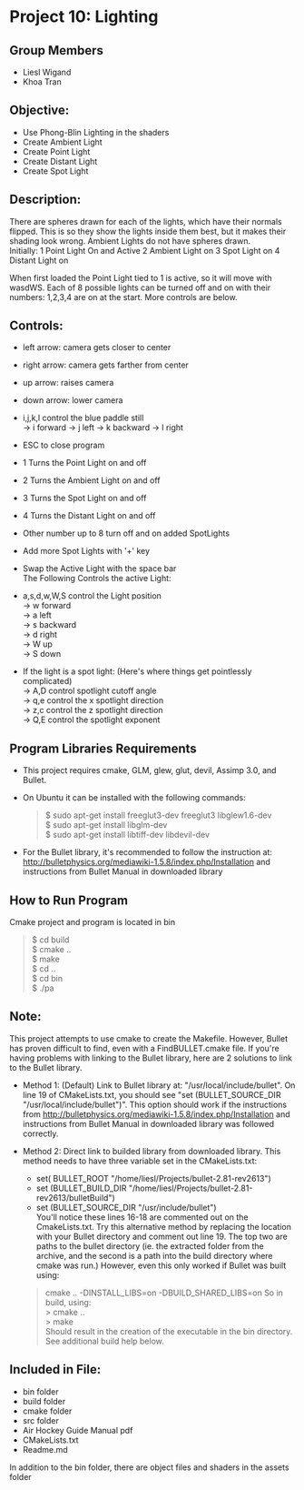 Project 10: Lighting
========================================

Group Members
---------------------------
- Liesl Wigand
- Khoa Tran


Objective:
---------------------------
*  Use Phong-Blin Lighting in the shaders
*  Create Ambient Light
*  Create Point Light
*  Create Distant Light
*  Create Spot Light
   
Description:   
----------------------------   
There are spheres drawn for each of the lights, which have their normals flipped. This is so they show the lights inside them best, but it makes their shading look wrong. Ambient Lights do not have spheres drawn.  
Initially:
1 Point Light On and Active
2 Ambient Light on 
3 Spot Light on
4 Distant Light on

When first loaded the Point Light tied to 1 is active, so it will move with wasdWS. Each of 8 possible lights can be turned off and on with their numbers: 1,2,3,4 are on at the start. More controls are below.
   
Controls:   
---------------------------------   
  
* left arrow: camera gets closer to center    
* right arrow: camera gets farther from center    
* up arrow: raises camera    
* down arrow: lower camera   
* i,j,k,l control the blue paddle still  
	-> i forward
	-> j left 
	-> k backward
	-> l right
* ESC to close program    
   
* 1 Turns the Point Light on and off   
* 2 Turns the Ambient Light on and off  
* 3 Turns the Spot Light on and off  
* 4 Turns the Distant Light on and off   
* Other number up to 8 turn off and on added SpotLights   

* Add more Spot Lights with '+' key   
* Swap the Active Light with the space bar   
The Following Controls the active Light:    
* a,s,d,w,W,S control the Light position   
	-> w forward   
	-> a left   
	-> s backward   
	-> d right   
	-> W up   
	-> S down  
*  If the light is a spot light: (Here's where things get pointlessly complicated)   
	-> A,D control spotlight cutoff angle   
	-> q,e control the x spotlight direction   
	-> z,c control the z spotlight direction   
	-> Q,E control the spotlight exponent
   

Program Libraries Requirements
------------------------------------------------    
* This project requires cmake, GLM, glew, glut, devil, Assimp 3.0, and Bullet.   
* On Ubuntu it can be installed with the following commands:
    
   >$ sudo apt-get install freeglut3-dev freeglut3 libglew1.6-dev    
   >$ sudo apt-get install libglm-dev    
   >$ sudo apt-get install libtiff-dev libdevil-dev   

* For the Bullet library, it's recommended to follow the instruction at: http://bulletphysics.org/mediawiki-1.5.8/index.php/Installation and instructions from Bullet Manual in downloaded library


How to Run Program
-------------------------------
Cmake project and program is located in bin

   >$ cd build    
   >$ cmake ..    
   >$ make  
   >$ cd ..    
   >$ cd bin    
   >$ ./pa

Note:
--------------------------
This project attempts to use cmake to create the Makefile. However, Bullet has proven difficult to find, even with a FindBULLET.cmake file.  If you're having problems with linking to the Bullet library, here are 2 solutions to link to the Bullet library.

* Method 1:  (Default) Link to Bullet library at: "/usr/local/include/bullet".  On line 19 of CMakeLists.txt, you should see "set (BULLET_SOURCE_DIR "/usr/local/include/bullet")".  This option should work if the instructions from http://bulletphysics.org/mediawiki-1.5.8/index.php/Installation and instructions from Bullet Manual in downloaded library was followed correctly.

* Method 2:  Direct link to builded library from downloaded library.  This method needs to have three variable set in the CMakeLists.txt:   
	- set( BULLET_ROOT "/home/liesl/Projects/bullet-2.81-rev2613")   
	- set (BULLET_BUILD_DIR "/home/liesl/Projects/bullet-2.81-rev2613/bulletBuild")   
	- set (BULLET_SOURCE_DIR "/usr/include/bullet")   
	You'll notice these lines 16-18 are commented out on the CmakeLists.txt.  Try this alternative method by replacing the location with your Bullet directory and comment out line 19.  The top two are paths to the bullet directory (ie. the extracted folder from the archive, and the second is a path into the build directory where cmake was run.) However, even this only worked if Bullet was built using: 
	> cmake .. -DINSTALL_LIBS=on -DBUILD_SHARED_LIBS=on
	So in build, using:    
	   > cmake ..    
	   > make    		  
	Should result in the creation of the executable in the bin directory. See additional build help below.    


Included in File:
---------------------------------------
- bin folder 
- build folder
- cmake folder
- src folder
- Air Hockey Guide Manual pdf
- CMakeLists.txt
- Readme.md
   
In addition to the bin folder, there are object files and shaders in the assets folder
    
